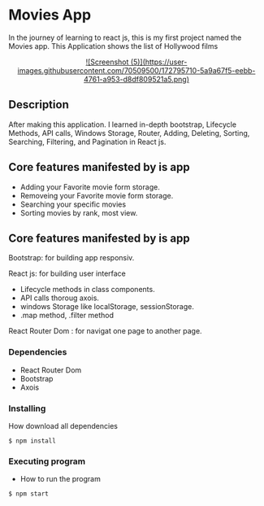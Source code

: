 # Movies App
In the journey of learning to react js, this is my first project named the Movies app. This Application shows the list of Hollywood films

<p align="center">
  <a href="" target="_blank">
   ![Screenshot (5)](https://user-images.githubusercontent.com/70509500/172795710-5a9a67f5-eebb-4761-a953-d8df809521a5.png)
  </a>
</p>

## Description
After making this application. I learned in-depth bootstrap, Lifecycle Methods, API calls, Windows Storage, Router, Adding, Deleting, Sorting, Searching, Filtering, and Pagination in React js.

## Core features manifested by is app
 * Adding your Favorite movie form storage.
 * Removeing your Favorite movie form storage.
 * Searching your specific movies
 * Sorting movies by rank, most view.

## Core features manifested by is app
 Bootstrap: for building app responsiv.

 React js: for building user interface
 * Lifecycle methods in class components.
 * API calls thoroug axois.
 * windows Storage like localStorage, sessionStorage.
 * .map method, .filter method

 React Router Dom : for navigat one page to another page.

### Dependencies
 * React Router Dom
 * Bootstrap
 * Axois

### Installing
 How download all dependencies
 ```
 $ npm install
```

### Executing program

* How to run the program
```
$ npm start
```

